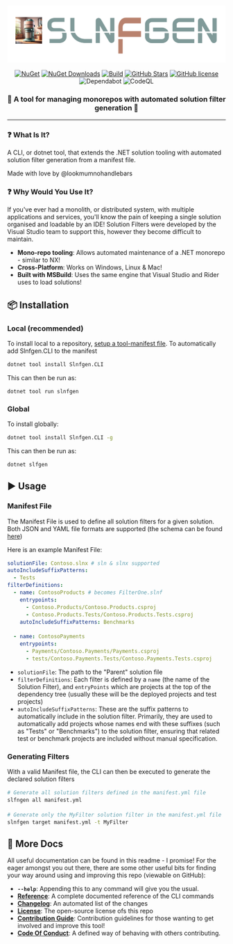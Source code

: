 <div align="center">

![Slnfgen](https://raw.githubusercontent.com/lookmumnohandlebars/SlnfgenCLI/refs/heads/main/docs/assets/slnfgen-logo.png)

[![NuGet](https://img.shields.io/nuget/v/Slnfgen.CLI.svg)](https://www.nuget.org/packages/Slnfgen.CLI) [![NuGet Downloads](https://img.shields.io/nuget/dt/slnfgen.cli)](https://www.nuget.org/packages/Slnfgen.CLI)
[![Build](https://github.com/lookmumnohandlebars/slnfgencli/actions/workflows/main.merge.yml/badge.svg)](https://github.com/lookmumnohandlebars/slnfgencli/actions/workflows/main.merge.yml)
[![GitHub Stars](https://img.shields.io/github/stars/lookmumnohandlebars/slnfgencli.svg)](https://github.com/lookmumnohandlebars/slnfgencli/stargazers) [![GitHub license](https://img.shields.io/github/license/lookmumnohandlebars/slnfgencli)](https://img.shields.io/github/license/lookmumnohandlebars/slnfgencli) ![Dependabot](https://img.shields.io/badge/dependabot-enabled-025E8C?logo=dependabot&logoColor=white) ![CodeQL](https://github.com/lookmumnohandlebars/slnfgencli/actions/workflows/github-code-scanning/codeql/badge.svg)

### 🎉 A tool for managing monorepos with automated solution filter generation 🎉

---

</div>

### ❓ What Is It?

A CLI, or dotnet tool, that extends the .NET solution tooling with automated solution filter generation from a manifest file.

Made with love by @lookmumnohandlebars

### ❓ Why Would You Use It?

If you've ever had a monolith, or distributed system, with multiple applications and services, you'll know the pain of keeping a single solution organised and loadable by an IDE! Solution Filters were developed by the Visual Studio team to support this, however they become difficult to maintain.

- **Mono-repo tooling**: Allows automated maintenance of a .NET monorepo - similar to NX!
- **Cross-Platform**: Works on Windows, Linux & Mac!
- **Built with MSBuild**: Uses the same engine that Visual Studio and Rider uses to load solutions!

## 📦 Installation

### Local (recommended)

To install local to a repository, [setup a tool-manifest file](https://learn.microsoft.com/en-us/dotnet/core/tools/local-tools-how-to-use#create-a-manifest-file). To automatically add Slnfgen.CLI to the manifest

```bash
dotnet tool install Slnfgen.CLI
```

This can then be run as:

```
dotnet tool run slnfgen
```

### Global

To install globally:

```bash
dotnet tool install Slnfgen.CLI -g
```

This can then be run as:

```bash
dotnet slfgen
```

## ▶️ Usage

### Manifest File

The Manifest File is used to define all solution filters for a given solution. Both JSON and YAML file formats are supported (the schema can be found [here](./schema/manifest-file.schema.json))

Here is an example Manifest File:

```yml
solutionFile: Contoso.slnx # sln & slnx supported
autoIncludeSuffixPatterns:
  - Tests
filterDefinitions:
  - name: ContosoProducts # becomes FilterOne.slnf
    entrypoints:
      - Contoso.Products/Contoso.Products.csproj
      - Contoso.Products.Tests/Contoso.Products.Tests.csproj
    autoIncludeSuffixPatterns: Benchmarks

  - name: ContosoPayments
    entrypoints:
      - Payments/Contoso.Payments/Payments.csproj
      - tests/Contoso.Payments.Tests/Contoso.Payments.Tests.csproj
```

- `solutionFile`: The path to the "Parent" solution file
- `filterDefinitions`: Each filter is defined by a `name` (the name of the Solution Filter), and `entryPoints` which are projects at the top of the dependency tree (usually these will be the deployed projects and test projects)
- `autoIncludeSuffixPatterns`: These are the suffix patterns to automatically include in the solution filter. Primarily, they are used to automatically add projects whose names end with these suffixes (such as "Tests" or "Benchmarks") to the solution filter, ensuring that related test or benchmark projects are included without manual specification.

### Generating Filters

With a valid Manifest file, the CLI can then be executed to generate the declared solution filters

```bash
# Generate all solution filters defined in the manifest.yml file
slfngen all manifest.yml

# Generate only the MyFilter solution filter in the manifest.yml file
slnfgen target manifest.yml -t MyFilter
```

## 📑 More Docs

All useful documentation can be found in this readme - I promise! For the eager amongst you out there, there are some other useful bits for finding your way around using and improving this repo (viewable on GitHub):

- **`--help`**: Appending this to any command will give you the usual.
- [**Reference**](./docs/reference.md): A complete documented reference of the CLI commands
- [**Changelog**](./docs/CHANGELOG.md): An automated list of the changes
- [**License**](./LICENSE): The open-source license ofs this repo
- [**Contribution Guide**](./docs/CONTRIBUTING.md): Contribution guidelines for those wanting to get involved and improve this tool!
- [**Code Of Conduct**](./docs/CODE_OF_CONDUCT.md): A defined way of behaving with others contributing.
